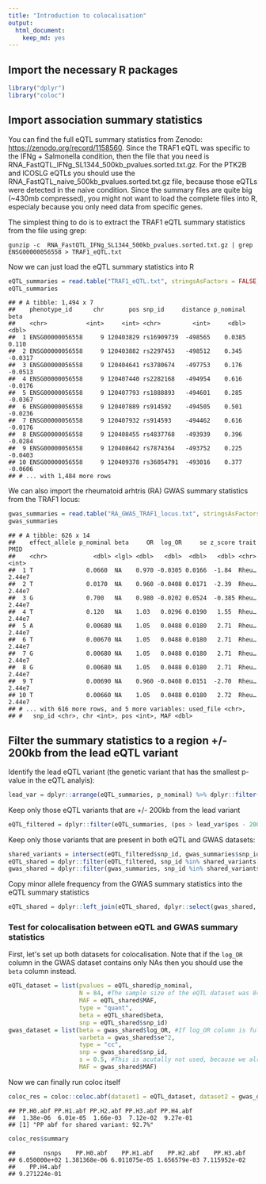 ```yaml
---
title: "Introduction to colocalisation"
output: 
  html_document: 
    keep_md: yes
---
```






## Import the necessary R packages

```r
library("dplyr")
library("coloc")
```

## Import association summary statistics
You can find the full eQTL summary statistics from Zenodo: https://zenodo.org/record/1158560. Since the TRAF1 eQTL was specific to the IFNg + Salmonella condition, then the file that you need is RNA_FastQTL_IFNg_SL1344_500kb_pvalues.sorted.txt.gz. For the PTK2B and ICOSLG eQTLs you should use the RNA_FastQTL_naive_500kb_pvalues.sorted.txt.gz file, because those eQTLs were detected in the naive condition. Since the summary files are quite big (~430mb compressed), you might not want to load the complete files into R, especialy because you only need data from specific genes.

The simplest thing to do is to extract the TRAF1 eQTL summary statistics from the file using grep:
```{
gunzip -c  RNA_FastQTL_IFNg_SL1344_500kb_pvalues.sorted.txt.gz | grep ENSG00000056558 > TRAF1_eQTL.txt
```

Now we can just load the eQTL summary statistics into R

```r
eQTL_summaries = read.table("TRAF1_eQTL.txt", stringsAsFactors = FALSE, col.names = c("phenotype_id","chr","pos","snp_id","distance","p_nominal","beta")) %>% tbl_df()
eQTL_summaries
```

```
## # A tibble: 1,494 x 7
##    phenotype_id      chr       pos snp_id     distance p_nominal    beta
##    <chr>           <int>     <int> <chr>         <int>     <dbl>   <dbl>
##  1 ENSG00000056558     9 120403829 rs16909739  -498565    0.0385  0.110 
##  2 ENSG00000056558     9 120403882 rs2297453   -498512    0.345  -0.0317
##  3 ENSG00000056558     9 120404641 rs3780674   -497753    0.176  -0.0513
##  4 ENSG00000056558     9 120407440 rs2282168   -494954    0.616  -0.0176
##  5 ENSG00000056558     9 120407793 rs1888893   -494601    0.285  -0.0367
##  6 ENSG00000056558     9 120407889 rs914592    -494505    0.501  -0.0236
##  7 ENSG00000056558     9 120407932 rs914593    -494462    0.616  -0.0176
##  8 ENSG00000056558     9 120408455 rs4837768   -493939    0.396  -0.0284
##  9 ENSG00000056558     9 120408642 rs7874364   -493752    0.225  -0.0403
## 10 ENSG00000056558     9 120409378 rs36054791  -493016    0.377  -0.0606
## # ... with 1,484 more rows
```

We can also import the rheumatoid arhtris (RA) GWAS summary statistics from the TRAF1 locus:

```r
gwas_summaries = read.table("RA_GWAS_TRAF1_locus.txt", stringsAsFactors = FALSE, header = TRUE) %>% tbl_df()
gwas_summaries
```

```
## # A tibble: 626 x 14
##    effect_allele p_nominal beta     OR  log_OR     se z_score trait   PMID
##    <chr>             <dbl> <lgl> <dbl>   <dbl>  <dbl>   <dbl> <chr>  <int>
##  1 T               0.0660  NA    0.970 -0.0305 0.0166  -1.84  Rheu… 2.44e7
##  2 T               0.0170  NA    0.960 -0.0408 0.0171  -2.39  Rheu… 2.44e7
##  3 G               0.700   NA    0.980 -0.0202 0.0524  -0.385 Rheu… 2.44e7
##  4 T               0.120   NA    1.03   0.0296 0.0190   1.55  Rheu… 2.44e7
##  5 A               0.00680 NA    1.05   0.0488 0.0180   2.71  Rheu… 2.44e7
##  6 T               0.00670 NA    1.05   0.0488 0.0180   2.71  Rheu… 2.44e7
##  7 G               0.00680 NA    1.05   0.0488 0.0180   2.71  Rheu… 2.44e7
##  8 G               0.00680 NA    1.05   0.0488 0.0180   2.71  Rheu… 2.44e7
##  9 T               0.00690 NA    0.960 -0.0408 0.0151  -2.70  Rheu… 2.44e7
## 10 T               0.00660 NA    1.05   0.0488 0.0180   2.72  Rheu… 2.44e7
## # ... with 616 more rows, and 5 more variables: used_file <chr>,
## #   snp_id <chr>, chr <int>, pos <int>, MAF <dbl>
```

## Filter the summary statistics to a region +/- 200kb from the lead eQTL variant

Identify the lead eQTL variant (the genetic variant that has the smallest p-value in the eQTL analyis):

```r
lead_var = dplyr::arrange(eQTL_summaries, p_nominal) %>% dplyr::filter(row_number() == 1)
```
Keep only those eQTL variants that are +/- 200kb from the lead variant


```r
eQTL_filtered = dplyr::filter(eQTL_summaries, (pos > lead_var$pos - 200000) & (pos < lead_var$pos + 200000))
```

Keep only those variants that are present in both eQTL and GWAS datasets:

```r
shared_variants = intersect(eQTL_filtered$snp_id, gwas_summaries$snp_id)
eQTL_shared = dplyr::filter(eQTL_filtered, snp_id %in% shared_variants) %>% dplyr::arrange(pos)
gwas_shared = dplyr::filter(gwas_summaries, snp_id %in% shared_variants) %>% dplyr::arrange(pos)
```
Copy minor allele frequency from the GWAS summary statistics into the eQTL summary statistics

```r
eQTL_shared = dplyr::left_join(eQTL_shared, dplyr::select(gwas_shared, snp_id, MAF), by = "snp_id")
```

### Test for colocalisation between eQTL and GWAS summary statistics

First, let's set up both datasets for colocalisation. Note that if the `log_OR` column in the GWAS dataset contains only NAs then you should use the `beta` column instead.

```r
eQTL_dataset = list(pvalues = eQTL_shared$p_nominal, 
                    N = 84, #The sample size of the eQTL dataset was 84
                    MAF = eQTL_shared$MAF, 
                    type = "quant", 
                    beta = eQTL_shared$beta,
                    snp = eQTL_shared$snp_id)
gwas_dataset = list(beta = gwas_shared$log_OR, #If log_OR column is full of NAs then use beta column instead
                    varbeta = gwas_shared$se^2, 
                    type = "cc", 
                    snp = gwas_shared$snp_id,
                    s = 0.5, #This is acutally not used, because we already specified varbeta above.
                    MAF = gwas_shared$MAF)
```

Now we can finally run coloc itself

```r
coloc_res = coloc::coloc.abf(dataset1 = eQTL_dataset, dataset2 = gwas_dataset,p1 = 1e-4, p2 = 1e-4, p12 = 1e-5)
```

```
## PP.H0.abf PP.H1.abf PP.H2.abf PP.H3.abf PP.H4.abf 
##  1.38e-06  6.01e-05  1.66e-03  7.12e-02  9.27e-01 
## [1] "PP abf for shared variant: 92.7%"
```

```r
coloc_res$summary
```

```
##        nsnps    PP.H0.abf    PP.H1.abf    PP.H2.abf    PP.H3.abf 
## 6.050000e+02 1.381368e-06 6.011075e-05 1.656579e-03 7.115952e-02 
##    PP.H4.abf 
## 9.271224e-01
```


